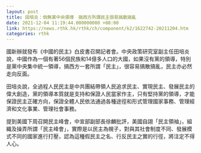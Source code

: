 ```yaml
---
layout: post
title: 田培炎：倘無黨中央領導　搞西方所謂民主很易搞散搞亂
date: 2021-12-04 11:19:44.000000000 +08:00
link: https://news.rthk.hk/rthk/ch/component/k2/1622742-20211204.htm
categories: rthk
---
```


國新辦就發布《中國的民主》白皮書召開記者會。中央政策研究室副主任田培炎說，中國作為一個有著56個民族和14億多人口的大國，如果沒有黨的領導，特別是黨中央集中統一領導，搞西方一套所謂「民主」，很容易搞散搞亂，民主亦必然走向反面。

田培炎說，全過程人民民主是中共團結帶領人民追求民主、實現民主、發展民主的偉大創造，黨的領導本質就是支持和保證人民當家作主，只有堅持黨的領導，才能保證民主正確方向，保證全體人民依法通過各種途徑和形式管理國家事務、管理經濟和文化事業、管理社會事務。

提到美國下周召開民主峰會，中宣部副部長徐麟批評，美國自詡「民主領袖」，組織及操弄所謂「民主峰會」，實際是以民主為幌子，對與其社會制度不同、發展模式不同的國家進行打壓，認為這種假民主之名、行反民主之實的行徑，將注定不得人心。
